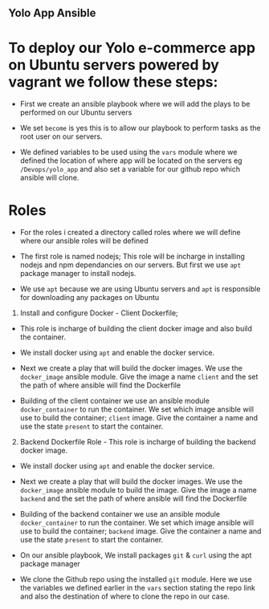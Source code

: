 ## Yolo App Ansible
# To deploy our Yolo e-commerce app on Ubuntu servers powered by vagrant we follow these steps:

- First we create an ansible playbook where we will add the plays to be performed on our Ubuntu servers

- We set `become` is yes this is to allow our playbook to perform tasks as the root user on our servers.

- We defined variables to be used using the `vars` module where we defined the location of where app will be located on the servers eg `/Devops/yolo_app` and also set a variable for our github repo which ansible will clone.

# Roles
- For the roles i created a directory called roles where we will define where our ansible roles will be defined

- The first role is named nodejs; This role will be incharge in installing nodejs and npm dependancies on our servers. But first we use `apt` package manager to install nodejs.

- We use `apt` because we are using Ubuntu servers and `apt` is responsible for downloading any packages on Ubuntu


1) Install and configure Docker - Client Dockerfile;
- This role is incharge of building the client docker image and also build the container.

- We install docker using `apt` and enable the docker service.

- Next we create a play that will build the docker images. We use the `docker_image` ansible module. Give the image a name `client` and the set the path of where ansible will find the Dockerfile

- Building of the client container we use an ansible module `docker_container` to run the container. We set which image ansible will use to build the container; `client` image. Give the container a name and use the state `present` to start the container.

2) Backend Dockerfile Role - This role is incharge of building the backend docker image.  

- We install docker using `apt` and enable the docker service.

- Next we create a play that will build the docker images. We use the `docker_image` ansible module to build the image. Give the image a name `backend` and the set the path of where ansible will find the Dockerfile

- Building of the backend container we use an ansible module `docker_container` to run the container. We set which image ansible will use to build the container; `backend` image. Give the container a name and use the state `present` to start the container.


- On our ansible playbook, We install packages `git` & `curl` using the apt package manager

- We clone the Github repo using the installed `git` module. Here we use the variables we defined earlier in the `vars` section stating the repo link and also the destination of where to clone the repo in our case. 
